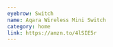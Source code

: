 ```yaml
---
eyebrow: Switch
name: Aqara Wireless Mini Switch
category: home
link: https://amzn.to/4lSIE5r
---
```


